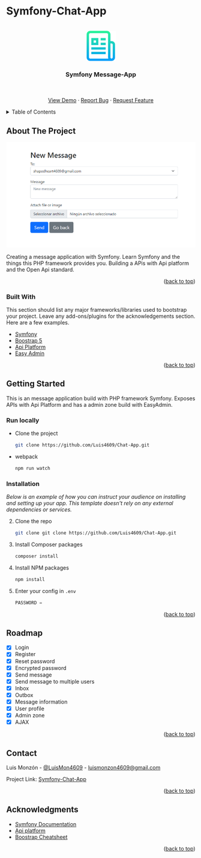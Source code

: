 # Symfony-Chat-App

<div id="top"></div>

<!-- PROJECT LOGO -->
<br />
<div align="center">
  <a href="https://github.com/othneildrew/Best-README-Template">
    <img src="/assets/images/logo-readme.png" alt="Logo" width="80" height="80">
  </a>

  <h3 align="center">Symfony Message-App</h3>

  <p align="center">
    <br />
    <br />
    <a href="https://github.com/othneildrew/Best-README-Template">View Demo</a>
    ·
    <a href="https://github.com/Luis4609/Symfony-Chat-App/issues">Report Bug</a>
    ·
    <a href="https://github.com/Luis4609/Symfony-Chat-App/issues">Request Feature</a>
  </p>
</div>

<!-- TABLE OF CONTENTS -->
<details>
  <summary>Table of Contents</summary>
  <ol>
    <li>
      <a href="#about-the-project">About The Project</a>
      <ul>
        <li><a href="#built-with">Built With</a></li>
      </ul>
    </li>
    <li>
      <a href="#getting-started">Getting Started</a>
      <ul>
        <li><a href="#prerequisites">Prerequisites</a></li>
        <li><a href="#installation">Installation</a></li>
      </ul>
    </li>
    <li><a href="#usage">Usage</a></li>
    <li><a href="#roadmap">Roadmap</a></li>
    <li><a href="#contributing">Contributing</a></li>
    <li><a href="#contact">Contact</a></li>
  </ol>
</details>

<!-- ABOUT THE PROJECT -->

## About The Project

[![Product Name Screen Shot][product-screenshot]](https://github.com/Luis4609/Symfony-Chat-App)

Creating a message application with Symfony. Learn Symfony and the things this PHP framework provides you. 
Building a APis with Api platform and the Open Api standard.

<p align="right">(<a href="#top">back to top</a>)</p>

### Built With

This section should list any major frameworks/libraries used to bootstrap your project. Leave any add-ons/plugins for the acknowledgements section. Here are a few examples.

- [Symfony](https://symfony.com/)
- [Boostrap 5](https://getbootstrap.com/)
- [Api Platform](https://api-platform.com/)
- [Easy Admin](https://easyadmin.readthedocs.io/en/latest/)

<p align="right">(<a href="#top">back to top</a>)</p>

<!-- GETTING STARTED -->

## Getting Started

This is an message application build with PHP framework Symfony. Exposes APIs with Api Platform and has a admin zone build with EasyAdmin.

### Run locally

- Clone the project

  ```sh
  git clone https://github.com/Luis4609/Chat-App.git
  ```

- webpack
  ```sh
  npm run watch
  ```

### Installation

_Below is an example of how you can instruct your audience on installing and setting up your app. This template doesn't rely on any external dependencies or services._

2. Clone the repo
   ```sh
   git clone git clone https://github.com/Luis4609/Chat-App.git
   ```
2. Install Composer packages
    ```sh
    composer install
    ```
3. Install NPM packages
   ```sh
   npm install
   ```
4. Enter your config in `.env`
   ```js
   PASSWORD = 
   ```

<p align="right">(<a href="#top">back to top</a>)</p>

## Roadmap

- [x] Login
- [x] Register
- [x] Reset password
- [x] Encrypted password
- [x] Send message
- [x] Send message to multiple users
- [x] Inbox
- [x] Outbox
- [x] Message information
- [x] User profile
- [x] Admin zone
- [x] AJAX

<p align="right">(<a href="#top">back to top</a>)</p>

<!-- CONTACT -->

## Contact

Luis Monzón - [@LuisMon4609](https://twitter.com/LuisMon4609) - luismonzon4609@gmail.com

Project Link: [Symfony-Chat-App](https://github.com/Luis4609/Symfony-Chat-App)

<p align="right">(<a href="#top">back to top</a>)</p>

<!-- ACKNOWLEDGMENTS -->

## Acknowledgments

- [Symfony Documentation](https://symfony.com/doc/current/index.html)
- [Api platform](https://api-platform.com/docs)
- [Boostrap Cheatsheet](https://flexbox.malven.co/)

<p align="right">(<a href="#top">back to top</a>)</p>

<!-- MARKDOWN LINKS & IMAGES -->
<!-- https://www.markdownguide.org/basic-syntax/#reference-style-links -->

[contributors-shield]: https://img.shields.io/github/contributors/othneildrew/Best-README-Template.svg?style=for-the-badge
[contributors-url]: https://github.com/othneildrew/Best-README-Template/graphs/contributors
[forks-shield]: https://img.shields.io/github/forks/othneildrew/Best-README-Template.svg?style=for-the-badge
[forks-url]: https://github.com/othneildrew/Best-README-Template/network/members
[stars-shield]: https://img.shields.io/github/stars/Luis4609/Symfony-Chat-App/blob/main/README.svg?style=for-the-badge
[stars-url]: https://github.com/othneildrew/Best-README-Template/stargazers
[issues-shield]: https://img.shields.io/github/issues/othneildrew/Best-README-Template.svg?style=for-the-badge
[issues-url]: https://github.com/othneildrew/Best-README-Template/issues
[license-shield]: https://img.shields.io/github/license/othneildrew/Best-README-Template.svg?style=for-the-badge
[license-url]: https://github.com/othneildrew/Best-README-Template/blob/master/LICENSE.txt
[product-screenshot]: /assets/images/product.png